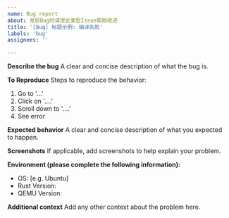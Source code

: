 ```yaml
---
name: Bug report
about: 发现Bug时请提此类型Issue帮助改进
title: '[Bug] 标题示例: 编译失败'
labels: 'bug'
assignees: ''

---
```


**Describe the bug**
A clear and concise description of what the bug is.

**To Reproduce**
Steps to reproduce the behavior:
1. Go to '...'
2. Click on '....'
3. Scroll down to '....'
4. See error

**Expected behavior**
A clear and concise description of what you expected to happen.

**Screenshots**
If applicable, add screenshots to help explain your problem.

**Environment (please complete the following information):**
 - OS: [e.g. Ubuntu]
 - Rust Version:
 - QEMU Version:

**Additional context**
Add any other context about the problem here.
